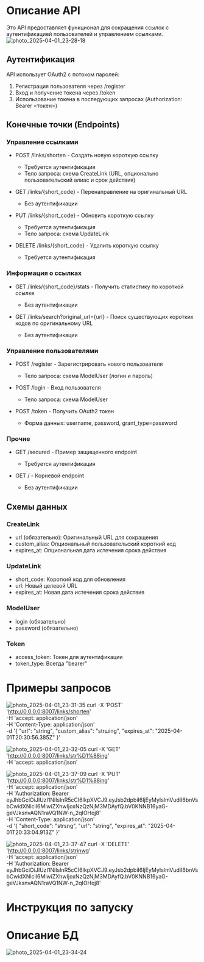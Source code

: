 # Описание API
Это API предоставляет функционал для сокращения ссылок с аутентификацией пользователей и управлением ссылками.
![photo_2025-04-01_23-28-18](https://github.com/user-attachments/assets/c4f19734-7b45-42bb-a1b7-27f421a4f388)

## Аутентификация

API использует OAuth2 с потоком паролей:
1. Регистрация пользователя через /register
2. Вход и получение токена через /token
3. Использование токена в последующих запросах (Authorization: Bearer <токен>)

## Конечные точки (Endpoints)

### Управление ссылками

- POST /links/shorten - Создать новую короткую ссылку
  - Требуется аутентификация
  - Тело запроса: схема CreateLink (URL, опционально пользовательский алиас и срок действия)
  
- GET /links/{short_code} - Перенаправление на оригинальный URL
  - Без аутентификации
  
- PUT /links/{short_code} - Обновить короткую ссылку
  - Требуется аутентификация
  - Тело запроса: схема UpdateLink
  
- DELETE /links/{short_code} - Удалить короткую ссылку
  - Требуется аутентификация

### Информация о ссылках

- GET /links/{short_code}/stats - Получить статистику по короткой ссылке
  - Без аутентификации

- GET /links/search?original_url={url} - Поиск существующих коротких кодов по оригинальному URL
  - Без аутентификации

### Управление пользователями

- POST /register - Зарегистрировать нового пользователя
  - Тело запроса: схема ModelUser (логин и пароль)
  
- POST /login - Вход пользователя
  - Тело запроса: схема ModelUser
  
- POST /token - Получить OAuth2 токен
  - Форма данных: username, password, grant_type=password

### Прочие

- GET /secured - Пример защищенного endpoint
  - Требуется аутентификация
  
- GET / - Корневой endpoint
  - Без аутентификации

## Схемы данных

### CreateLink
- url (обязательно): Оригинальный URL для сокращения
- custom_alias: Опциональный пользовательский короткий код
- expires_at: Опциональная дата истечения срока действия

### UpdateLink
- short_code: Короткий код для обновления
- url: Новый целевой URL
- expires_at: Новая дата истечения срока действия

### ModelUser
- login (обязательно)
- password (обязательно)

### Token
- access_token: Токен для аутентификации
- token_type: Всегда "bearer"

# Примеры запросов
![photo_2025-04-01_23-31-35](https://github.com/user-attachments/assets/163b6326-9ab2-4036-b889-d277dc08ca01)
curl -X 'POST' \
  'http://0.0.0.0:8007/links/shorten' \
  -H 'accept: application/json' \
  -H 'Content-Type: application/json' \
  -d '{
  "url": "string",
  "custom_alias": "strшing",
  "expires_at": "2025-04-01T20:30:56.385Z"
}'

![photo_2025-04-01_23-32-05](https://github.com/user-attachments/assets/e768e3a1-9319-4495-810f-c176a0c0ef14)
curl -X 'GET' \
  'http://0.0.0.0:8007/links/str%D1%88ing' \
  -H 'accept: application/json'

![photo_2025-04-01_23-37-09](https://github.com/user-attachments/assets/5245604a-6e22-4bd0-bf91-574b483a89ad)
curl -X 'PUT' \
  'http://0.0.0.0:8007/links/str%D1%88ing' \
  -H 'accept: application/json' \
  -H 'Authorization: Bearer eyJhbGciOiJIUzI1NiIsInR5cCI6IkpXVCJ9.eyJsb2dpbiI6IjEyMyIsImVudiI6bnVsbCwidXNlciI6MiwiZXhwIjoxNzQzNjM3MDAyfQ.bV0KNNB16yaG-geVJksnvAQN1raVQ1NW-n_2qIOHqj8' \
  -H 'Content-Type: application/json' \
  -d '{
  "short_code": "strsng",
  "url": "string",
  "expires_at": "2025-04-01T20:33:04.913Z"
}'

![photo_2025-04-01_23-37-47](https://github.com/user-attachments/assets/76ced835-84c8-4828-a132-a0b5a6b7bf84)
curl -X 'DELETE' \
  'http://0.0.0.0:8007/links/strinwg' \
  -H 'accept: application/json' \
  -H 'Authorization: Bearer eyJhbGciOiJIUzI1NiIsInR5cCI6IkpXVCJ9.eyJsb2dpbiI6IjEyMyIsImVudiI6bnVsbCwidXNlciI6MiwiZXhwIjoxNzQzNjM3MDAyfQ.bV0KNNB16yaG-geVJksnvAQN1raVQ1NW-n_2qIOHqj8'

# Инструкция по запуску


# Описание БД
![photo_2025-04-01_23-34-24](https://github.com/user-attachments/assets/fba9f7a7-bf94-4637-a3a7-5baf697333d5)
